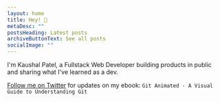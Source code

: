 ```yaml
---
layout: home
title: Hey! 👋
metaDesc: ""
postsHeading: Latest posts
archiveButtonText: See all posts
socialImage: ""
---
```

I'm Kaushal Patel, a Fullstack Web Developer building products in public and sharing what I've learned as a dev.

[Follow me on Twitter](https://twitter.com/talesofadev) for updates on my ebook: `Git Animated - A Visual Guide to Understanding Git`